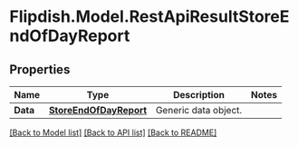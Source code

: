 # Flipdish.Model.RestApiResultStoreEndOfDayReport
## Properties

Name | Type | Description | Notes
------------ | ------------- | ------------- | -------------
**Data** | [**StoreEndOfDayReport**](StoreEndOfDayReport.md) | Generic data object. | 

[[Back to Model list]](../README.md#documentation-for-models) [[Back to API list]](../README.md#documentation-for-api-endpoints) [[Back to README]](../README.md)


